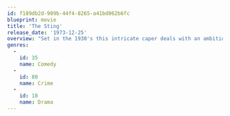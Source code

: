```yaml
---
id: f189db2d-909b-44f4-8265-a41bd062b6fc
blueprint: movie
title: 'The Sting'
release_date: '1973-12-25'
overview: "Set in the 1930's this intricate caper deals with an ambitious small-time crook and a veteran con man who seek revenge on a vicious crime lord who murdered one of their gang."
genres:
  -
    id: 35
    name: Comedy
  -
    id: 80
    name: Crime
  -
    id: 18
    name: Drama
---
```

